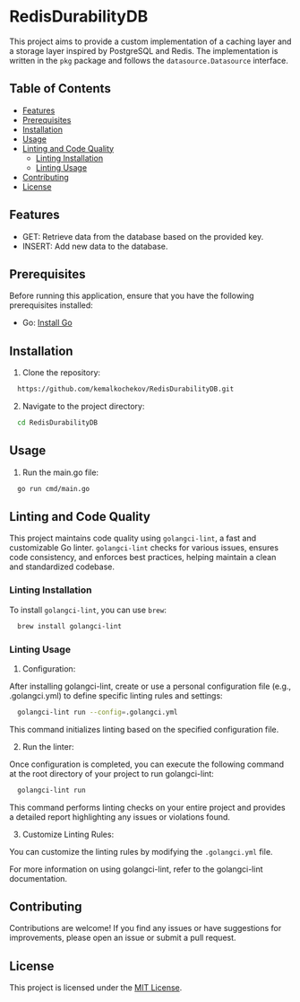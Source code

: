 # RedisDurabilityDB

This project aims to provide a custom implementation of a caching layer and a storage layer inspired by PostgreSQL and Redis. The implementation is written in the `pkg` package and follows the `datasource.Datasource` interface.

## Table of Contents
- [Features](#features)
- [Prerequisites](#prerequisites)
- [Installation](#installation)
- [Usage](#usage)
- [Linting and Code Quality](#linting-and-code-quality)
  - [Linting Installation](#linting-installation)
  - [Linting Usage](#linting-usage)
- [Contributing](#contributing)
- [License](#license)

## Features

- GET: Retrieve data from the database based on the provided key.
- INSERT: Add new data to the database.

## Prerequisites

Before running this application, ensure that you have the following prerequisites installed:

- Go: [Install Go](https://go.dev/doc/install/)

## Installation

1. Clone the repository:
  ```bash
    https://github.com/kemalkochekov/RedisDurabilityDB.git
  ```

2. Navigate to the project directory:
  ```bash
    cd RedisDurabilityDB
  ```

## Usage
1. Run the main.go file:
  ```bash
    go run cmd/main.go
  ```

## Linting and Code Quality

This project maintains code quality using `golangci-lint`, a fast and customizable Go linter. `golangci-lint` checks for various issues, ensures code consistency, and enforces best practices, helping maintain a clean and standardized codebase.

### Linting Installation

To install `golangci-lint`, you can use `brew`:

```bash
  brew install golangci-lint
```

### Linting Usage

1. Configuration: 

After installing golangci-lint, create or use a personal configuration file (e.g., .golangci.yml) to define specific linting rules and settings:
```bash
  golangci-lint run --config=.golangci.yml
```
This command initializes linting based on the specified configuration file.

2. Run the linter:

Once configuration is completed, you can execute the following command at the root directory of your project to run golangci-lint:

```bash
  golangci-lint run
```
This command performs linting checks on your entire project and provides a detailed report highlighting any issues or violations found.

3. Customize Linting Rules:

You can customize the linting rules by modifying the `.golangci.yml` file.

For more information on using golangci-lint, refer to the golangci-lint documentation.

## Contributing

Contributions are welcome! If you find any issues or have suggestions for improvements, please open an issue or submit a pull request.

## License

This project is licensed under the [MIT License](LICENSE).

